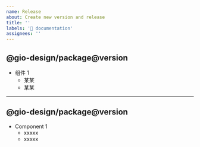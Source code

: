 ```yaml
---
name: Release
about: Create new version and release
title: ''
labels: '📃 documentation'
assignees: ''
---
```


## @gio-design/package@version

- 组件 1
  - 某某
  - 某某

---

## @gio-design/package@version

- Component 1
  - xxxxx
  - xxxxx
